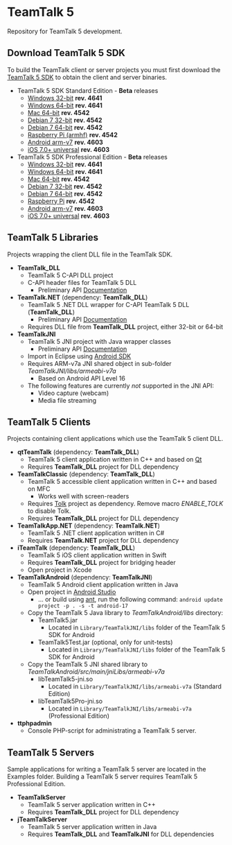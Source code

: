 # TeamTalk 5

Repository for TeamTalk 5 development.

## Download TeamTalk 5 SDK

To build the TeamTalk client or server projects you must first download the
[TeamTalk 5 SDK](http://www.bearware.dk/?page_id=393) to obtain the client and server binaries.

* TeamTalk 5 SDK Standard Edition - **Beta** releases
  * [Windows 32-bit](http://bearware.dk/test/teamtalksdk/v5.1.8.4641/tt5sdk_v5.1.8.4641_win32.zip) **rev. 4641**
  * [Windows 64-bit](http://bearware.dk/test/teamtalksdk/v5.1.8.4641/tt5sdk_v5.1.8.4641_win64.zip) **rev. 4641**
  * [Mac 64-bit](http://bearware.dk/test/teamtalksdk/v5.1.3.4542/tt5sdk_v5.1.3.4542_macos_x86_64.tar.gz) **rev. 4542**
  * [Debian 7 32-bit](http://bearware.dk/test/teamtalksdk/v5.1.3.4542/tt5sdk_v5.1.3.4542_debian7_i386.tar.gz) **rev. 4542**
  * [Debian 7 64-bit](http://bearware.dk/test/teamtalksdk/v5.1.3.4542/tt5sdk_v5.1.3.4542_debian7_x86_64.tar.gz) **rev. 4542**
  * [Raspberry Pi (armhf)](http://bearware.dk/test/teamtalksdk/v5.1.3.4542/tt5sdk_v5.1.3.4542_raspbian_armhf.tar.gz) **rev. 4542**
  * [Android arm-v7](http://bearware.dk/test/teamtalksdk/v5.1.6.4603/tt5sdk_v5.1.6.4603_android_armv7a.tar.gz)  **rev. 4603**
  * [iOS 7.0+ universal](http://bearware.dk/test/teamtalksdk/v5.1.6.4603/tt5sdk_v5.1.6.4603_ios_universal.tar.gz)  **rev. 4603**
* TeamTalk 5 SDK Professional Edition - **Beta** releases
  * [Windows 32-bit](http://bearware.dk/test/teamtalksdk/v5.1.8.4641/tt5prosdk_v5.1.8.4641_win32.zip) **rev. 4641**
  * [Windows 64-bit](http://bearware.dk/test/teamtalksdk/v5.1.8.4641/tt5prosdk_v5.1.8.4641_win64.zip) **rev. 4641**
  * [Mac 64-bit](http://bearware.dk/test/teamtalksdk/v5.1.3.4542/tt5prosdk_v5.1.3.4542_macos_x86_64.tar.gz) **rev. 4542**
  * [Debian 7 32-bit](http://bearware.dk/test/teamtalksdk/v5.1.3.4542/tt5prosdk_v5.1.3.4542_debian7_i386.tar.gz) **rev. 4542**
  * [Debian 7 64-bit](http://bearware.dk/test/teamtalksdk/v5.1.3.4542/tt5prosdk_v5.1.3.4542_debian7_x86_64.tar.gz) **rev. 4542**
  * [Raspberry Pi](http://bearware.dk/test/teamtalksdk/v5.1.3.4542/tt5prosdk_v5.1.3.4542_raspbian_armhf.tar.gz) **rev. 4542**
  * [Android arm-v7](http://bearware.dk/test/teamtalksdk/v5.1.6.4603/tt5prosdk_v5.1.6.4603_android_armv7a.tar.gz)  **rev. 4603**
  * [iOS 7.0+ universal](http://bearware.dk/test/teamtalksdk/v5.1.6.4603/tt5prosdk_v5.1.6.4603_ios_universal.tar.gz)  **rev. 4603**

## TeamTalk 5 Libraries
Projects wrapping the client DLL file in the TeamTalk SDK.
* **TeamTalk_DLL**
  * TeamTalk 5 C-API DLL project 
  * C-API header files for TeamTalk 5 DLL
    * Preliminary API [Documentation](http://bearware.dk/test/teamtalksdk/v5.1.6.4596/docs/C-API/)
* **TeamTalk.NET** (dependency: **TeamTalk_DLL**)
  * TeamTalk 5 .NET DLL wrapper for C-API TeamTalk 5 DLL (**TeamTalk_DLL**)
    * Preliminary API [Documentation](http://bearware.dk/test/teamtalksdk/v5.1.4.4581/docs/NET/)
  * Requires DLL file from **TeamTalk_DLL** project, either 32-bit or 64-bit
* **TeamTalkJNI**
  * TeamTalk 5 JNI project with Java wrapper classes
    * Preliminary API [Documentation](http://bearware.dk/test/teamtalksdk/v5.1.4.4581/docs/Java/)
  * Import in Eclipse using [Android SDK](http://developer.android.com/sdk/index.html)
  * Requires ARM-v7a JNI shared object in sub-folder *TeamTalkJNI/libs/armeabi-v7a*
    * Based on Android API Level 16
  * The following features are currently *not* supported in the JNI API:
    * Video capture (webcam)
    * Media file streaming

## TeamTalk 5 Clients
Projects containing client applications which use the TeamTalk 5 client DLL.
* **qtTeamTalk** (dependency: **TeamTalk_DLL**)
  * TeamTalk 5 client application written in C++ and based on [Qt](http://www.qt.io)
  * Requires **TeamTalk_DLL** project for DLL dependency
* **TeamTalkClassic** (dependency: **TeamTalk_DLL**)
  * TeamTalk 5 accessible client application written in C++ and based on MFC
    * Works well with screen-readers
  * Requires [Tolk](https://github.com/dkager/tolk) project as dependency. Remove macro *ENABLE_TOLK* to disable Tolk.
  * Requires **TeamTalk_DLL** project for DLL dependency
* **TeamTalkApp.NET** (dependency: **TeamTalk.NET**)
  * TeamTalk 5 .NET client application written in C#
  * Requires **TeamTalk.NET** project for DLL dependency
* **iTeamTalk** (dependency: **TeamTalk_DLL**)
  * TeamTalk 5 iOS client application written in Swift
  * Requires **TeamTalk_DLL** project for bridging header
  * Open project in Xcode
* **TeamTalkAndroid** (dependency: **TeamTalkJNI**)
  * TeamTalk 5 Android client application written in Java
  * Open project in [Android Studio](https://developer.android.com/studio/intro/index.html)
    * ... or build using [ant](http://ant.apache.org), run the following command: ```android update project -p . -s -t android-17```
  * Copy the TeamTalk 5 Java library to *TeamTalkAndroid/libs* directory:
    * TeamTalk5.jar
      * Located in ```Library/TeamTalkJNI/libs``` folder of the TeamTalk 5 SDK for Android
    * TeamTalk5Test.jar (optional, only for unit-tests)
      * Located in ```Library/TeamTalkJNI/libs``` folder of the TeamTalk 5 SDK for Android
  * Copy the TeamTalk 5 JNI shared library to *TeamTalkAndroid/src/main/jniLibs/armeabi-v7a*
    * libTeamTalk5-jni.so
        * Located in ```Library/TeamTalkJNI/libs/armeabi-v7a``` (Standard Edition)
    * libTeamTalk5Pro-jni.so
        * Located in ```Library/TeamTalkJNI/libs/armeabi-v7a``` (Professional Edition)
* **ttphpadmin**
  * Console PHP-script for administrating a TeamTalk 5 server.

## TeamTalk 5 Servers
Sample applications for writing a TeamTalk 5 server are located in the Examples folder. Building a TeamTalk 5 server requires TeamTalk 5 Professional Edition.
* **TeamTalkServer**
  * TeamTalk 5 server application written in C++
  * Requires **TeamTalk_DLL** project for DLL dependency
* **jTeamTalkServer**
  * TeamTalk 5 server application written in Java
  * Requires **TeamTalk_DLL** and **TeamTalkJNI** for DLL dependencies
